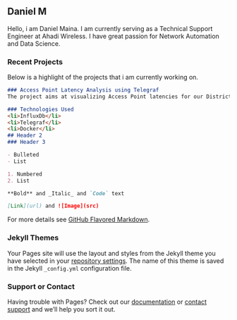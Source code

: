 ## Daniel M

Hello, i am Daniel Maina. I am currently serving as a Technical Support Engineer at Ahadi Wireless.
I have great passion for Network Automation and Data Science.

### Recent Projects

Below is a highlight of the projects that i am currently working on.
```markdown
### Access Point Latency Analysis using Telegraf
The project aims at visualizing Access Point latencies for our Districts.

### Technologies Used
<li>InfluxDb</li>
<li>Telegraf</li>
<li>Docker</li>
## Header 2
### Header 3

- Bulleted
- List

1. Numbered
2. List

**Bold** and _Italic_ and `Code` text

[Link](url) and ![Image](src)
```

For more details see [GitHub Flavored Markdown](https://guides.github.com/features/mastering-markdown/).

### Jekyll Themes

Your Pages site will use the layout and styles from the Jekyll theme you have selected in your [repository settings](https://github.com/Dmaina5054/dmaina5054.github.io/settings/pages). The name of this theme is saved in the Jekyll `_config.yml` configuration file.

### Support or Contact

Having trouble with Pages? Check out our [documentation](https://docs.github.com/categories/github-pages-basics/) or [contact support](https://support.github.com/contact) and we’ll help you sort it out.
